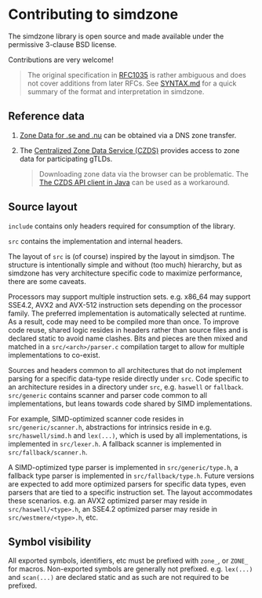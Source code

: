 # Contributing to simdzone

The simdzone library is open source and made available under the permissive
3-clause BSD license.

Contributions are very welcome!

> The original specification in [RFC1035][1] is rather ambiguous and does not
> cover additions from later RFCs. See [SYNTAX.md](SYNTAX.md) for a quick
> summary of the format and interpretation in simdzone.

[1]: https://datatracker.ietf.org/doc/html/rfc1035#section-5

## Reference data

1. [Zone Data for .se and .nu][2] can be obtained via a DNS zone transfer.

2. The [Centralized Zone Data Service (CZDS)][3] provides access to zone data
   for participating gTLDs.

   > Downloading zone data via the browser can be problematic. The
   > [The CZDS API client in Java][4] can be used as a workaround.

[2]: https://internetstiftelsen.se/en/zone-data/
[3]: https://czds.icann.org/
[4]: https://github.com/icann/czds-api-client-java/

## Source layout

`include` contains only headers required for consumption of the library.

`src` contains the implementation and internal headers.

The layout of `src` is (of course) inspired by the layout in simdjson. The
structure is intentionally simple and without (too much) hierarchy, but as
simdzone has very architecture specific code to maximize performance, there
are some caveats.

Processors may support multiple instruction sets. e.g. x86\_64 may support
SSE4.2, AVX2 and AVX-512 instruction sets depending on the processor family.
The preferred implementation is automatically selected at runtime. As a result,
code may need to be compiled more than once. To improve code reuse, shared
logic resides in headers rather than source files and is declared static to
avoid name clashes. Bits and pieces are then mixed and matched in a
`src/<arch>/parser.c` compilation target to allow for multiple implementations
to co-exist.

Sources and headers common to all architectures that do not implement parsing
for a specific data-type reside directly under `src`. Code specific to an
architecture resides in a directory under `src`, e.g. `haswell` or `fallback`.
`src/generic` contains scanner and parser code common to all implementations,
but leans towards code shared by SIMD implementations.

For example, SIMD-optimized scanner code resides in `src/generic/scanner.h`,
abstractions for intrinsics reside in e.g. `src/haswell/simd.h` and `lex(...)`,
which is used by all implementations, is implemented in `src/lexer.h`.
A fallback scanner is implemented in `src/fallback/scanner.h`.

A SIMD-optimized type parser is implemented in `src/generic/type.h`, a fallback
type parser is implemented in `src/fallback/type.h`. Future versions are
expected to add more optimized parsers for specific data types, even parsers
that are tied to a specific instruction set. The layout accommodates these
scenarios. e.g. an AVX2 optimized parser may reside in `src/haswell/<type>.h`,
an SSE4.2 optimized parser may reside in `src/westmere/<type>.h`, etc.

## Symbol visibility

All exported symbols, identifiers, etc must be prefixed with `zone_`, or
`ZONE_` for macros. Non-exported symbols are generally not prefixed. e.g.
`lex(...)` and `scan(...)` are declared static and as such are not required to
be prefixed.
